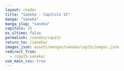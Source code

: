 ```yaml
---
layout: reader
title: "Saneka - Capítulo 15"
manga: "Saneka"
manga_slug: "saneka"
capitulo: 15
es_ultimo: false
permalink: /saneka/cap15/
return_to: /saneka/
images_json: assets/mangas/saneka/cap15/images.json
redirect_from:
  - /cap15-saneka/
use_main_css: true
---
```


